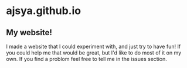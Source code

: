 # ajsya.github.io
## My website!

I made a website that I could experiment with, and just try to have fun! If you could help me that would be great, but I'd like to do most of it on my own. If you find a problom feel free to tell me in the issues section.
